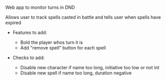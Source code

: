 Web app to monitor turns in DND

Allows user to track spells casted in battle and tells user when spells have expired

- Features to add:
    - Bold the player whos turn it is
    - Add "remove spell" button for each spell

- Checks to add:
    - Disable new character if name too long, initiative too low or not int
    - Disable new spell if name too long, duration negative